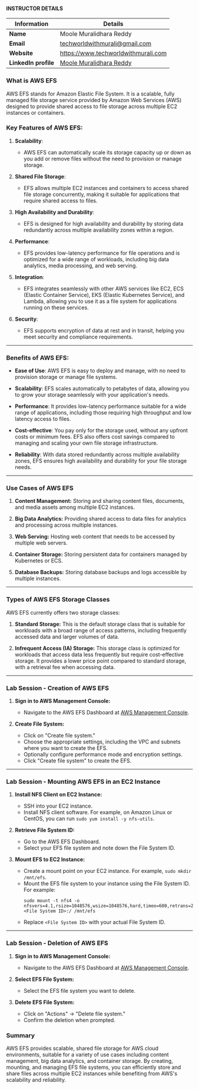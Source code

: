 #### INSTRUCTOR DETAILS

|  Information             | Details                                                                      |
|----------------------    |------------------------------------------------------------------------------|
| **Name**                 | Moole Muralidhara Reddy                                                      |
| **Email**                | techworldwithmurali@gmail.com                                                |
| **Website**              | https://www.techworldwithmurali.com               |
| **LinkedIn profile**     | [Moole Muralidhara Reddy](https://www.linkedin.com/in/moole-muralidhara-reddy) |

### What is AWS EFS
AWS EFS stands for Amazon Elastic File System. It is a scalable, fully managed file storage service provided by Amazon Web Services (AWS) designed to provide shared access to file storage across multiple EC2 instances or containers.

### Key Features of AWS EFS:

1. **Scalability**:
   - AWS EFS can automatically scale its storage capacity up or down as you add or remove files without the need to provision or manage storage.

2. **Shared File Storage**:
   - EFS allows multiple EC2 instances and containers to access shared file storage concurrently, making it suitable for applications that require shared access to files.

3. **High Availability and Durability**:
   - EFS is designed for high availability and durability by storing data redundantly across multiple availability zones within a region.

4. **Performance**:
   - EFS provides low-latency performance for file operations and is optimized for a wide range of workloads, including big data analytics, media processing, and web serving.

5. **Integration**:
   - EFS integrates seamlessly with other AWS services like EC2, ECS (Elastic Container Service), EKS (Elastic Kubernetes Service), and Lambda, allowing you to use it as a file system for applications running on these services.

6. **Security**:
   - EFS supports encryption of data at rest and in transit, helping you meet security and compliance requirements.
----
### Benefits of AWS EFS:

- **Ease of Use**: AWS EFS is easy to deploy and manage, with no need to provision storage or manage file systems.

- **Scalability**: EFS scales automatically to petabytes of data, allowing you to grow your storage seamlessly with your application's needs.

- **Performance**: It provides low-latency performance suitable for a wide range of applications, including those requiring high throughput and low latency access to files.

- **Cost-effective**: You pay only for the storage used, without any upfront costs or minimum fees. EFS also offers cost savings compared to managing and scaling your own file storage infrastructure.

- **Reliability**: With data stored redundantly across multiple availability zones, EFS ensures high availability and durability for your file storage needs.
----
### Use Cases of AWS EFS

1. **Content Management:** Storing and sharing content files, documents, and media assets among multiple EC2 instances.
   
2. **Big Data Analytics:** Providing shared access to data files for analytics and processing across multiple instances.

3. **Web Serving:** Hosting web content that needs to be accessed by multiple web servers.

4. **Container Storage:** Storing persistent data for containers managed by Kubernetes or ECS.

5. **Database Backups:** Storing database backups and logs accessible by multiple instances.
----
### Types of AWS EFS Storage Classes

AWS EFS currently offers two storage classes:

1. **Standard Storage:** This is the default storage class that is suitable for workloads with a broad range of access patterns, including frequently accessed data and larger volumes of data.

2. **Infrequent Access (IA) Storage:** This storage class is optimized for workloads that access data less frequently but require cost-effective storage. It provides a lower price point compared to standard storage, with a retrieval fee when accessing data.
----
### Lab Session - Creation of AWS EFS

1. **Sign in to AWS Management Console:**
   - Navigate to the AWS EFS Dashboard at [AWS Management Console](https://console.aws.amazon.com/efs/).

2. **Create File System:**
   - Click on "Create file system."
   - Choose the appropriate settings, including the VPC and subnets where you want to create the EFS.
   - Optionally configure performance mode and encryption settings.
   - Click "Create file system" to create the EFS.
----
### Lab Session - Mounting AWS EFS in an EC2 Instance

1. **Install NFS Client on EC2 Instance:**
   - SSH into your EC2 instance.
   - Install NFS client software. For example, on Amazon Linux or CentOS, you can run `sudo yum install -y nfs-utils`.
   
2. **Retrieve File System ID:**
   - Go to the AWS EFS Dashboard.
   - Select your EFS file system and note down the File System ID.

3. **Mount EFS to EC2 Instance:**
   - Create a mount point on your EC2 instance. For example, `sudo mkdir /mnt/efs`.
   - Mount the EFS file system to your instance using the File System ID. For example:
     ```
     sudo mount -t nfs4 -o nfsvers=4.1,rsize=1048576,wsize=1048576,hard,timeo=600,retrans=2 <File System ID>:/ /mnt/efs
     ```
   - Replace `<File System ID>` with your actual File System ID.
----
### Lab Session - Deletion of AWS EFS

1. **Sign in to AWS Management Console:**
   - Navigate to the AWS EFS Dashboard at [AWS Management Console](https://console.aws.amazon.com/efs/).

2. **Select EFS File System:**
   - Select the EFS file system you want to delete.

3. **Delete EFS File System:**
   - Click on "Actions" -> "Delete file system."
   - Confirm the deletion when prompted.

### Summary

AWS EFS provides scalable, shared file storage for AWS cloud environments, suitable for a variety of use cases including content management, big data analytics, and container storage. By creating, mounting, and managing EFS file systems, you can efficiently store and share files across multiple EC2 instances while benefiting from AWS's scalability and reliability.

